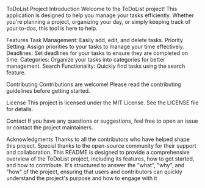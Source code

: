 ToDoList Project
Introduction
Welcome to the ToDoList project! This application is designed to help you manage your tasks efficiently. Whether you're planning a project, organizing your day, or simply keeping track of your to-dos, this tool is here to help.

Features
Task Management: Easily add, edit, and delete tasks.
Priority Setting: Assign priorities to your tasks to manage your time effectively.
Deadlines: Set deadlines for your tasks to ensure they are completed on time.
Categories: Organize your tasks into categories for better management.
Search Functionality: Quickly find tasks using the search feature.

Contributing
Contributions are welcome! Please read the contributing guidelines before getting started.

License
This project is licensed under the MIT License. See the LICENSE file for details.

Contact
If you have any questions or suggestions, feel free to open an issue or contact the project maintainers.

Acknowledgments
Thanks to all the contributors who have helped shape this project.
Special thanks to the open-source community for their support and collaboration.
This README is designed to provide a comprehensive overview of the ToDoList project, including its features, how to get started, and how to contribute. It's structured to answer the "what", "why", and "how" of the project, ensuring that users and contributors can quickly understand the project's purpose and how to engage with it
